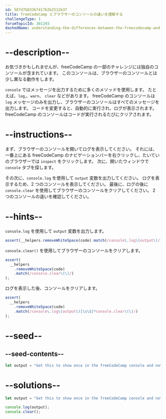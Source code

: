 ```yaml
---
id: 587d7b83367417b2b2512b37
title: freeCodeCamp とブラウザーのコンソールの違いを理解する
challengeType: 1
forumTopicId: 301193
dashedName: understanding-the-differences-between-the-freecodecamp-and-browser-console
---
```


# --description--

お気づきかもしれませんが、freeCodeCamp の一部のチャレンジには独自のコンソールが含まれています。 このコンソールは、ブラウザーのコンソールとは少し異なる動作をします。

`console` ではメッセージを出力するために多くのメソッドを使用します。 たとえば、`log`,、`warn`、 `clear` などがあります。 freeCodeCamp のコンソールは `log` メッセージのみを出力し、ブラウザーのコンソールはすべてのメッセージを出力します。 コードを変更すると、自動的に実行され、ログが表示されます。 freeCodeCamp のコンソールはコードが実行されるたびにクリアされます。

# --instructions--

まず、ブラウザーのコンソールを開いてログを表示してください。 それには、一番上にある freeCodeCamp のナビゲーションバーを右クリックし、たいていのブラウザーでは `inspect` をクリックします。 次に、開いたウィンドウで `console` タブを探します。

その次に、`console.log` を使用して `output` 変数を出力してください。 ログを表示するため、2 つのコンソールを表示してください。 最後に、ログの後に `console.clear` を使用してブラウザーのコンソールをクリアしてください。 2 つのコンソールの違いを確認してください。

# --hints--

`console.log` を使用して `output` 変数を出力します。

```js
assert(__helpers.removeWhiteSpace(code).match(/console\.log\(output\)/));
```

`console.clear()` を使用してブラウザーのコンソールをクリアします。

```js
assert(
  __helpers
    .removeWhiteSpace(code)
    .match(/console.clear\(\)/)
);
```

ログを表示した後、コンソールをクリアします。

```js
assert(
  __helpers
    .removeWhiteSpace(code)
    .match(/console\.log\(output\)[\s\S]*console.clear\(\)/)
);
```

# --seed--

## --seed-contents--

```js
let output = "Get this to show once in the freeCodeCamp console and not at all in the browser console";

```

# --solutions--

```js
let output = "Get this to show once in the freeCodeCamp console and not at all in the browser console";

console.log(output);
console.clear();
```
